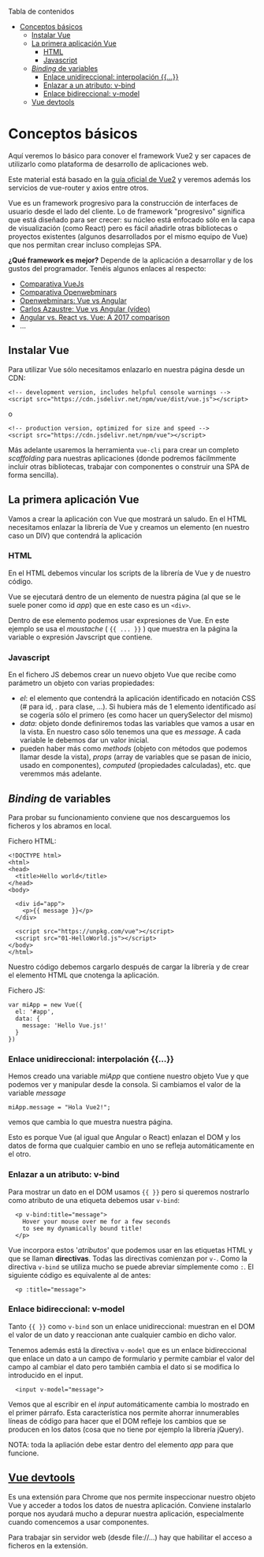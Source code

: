 <!-- START doctoc generated TOC please keep comment here to allow auto update -->
<!-- DON'T EDIT THIS SECTION, INSTEAD RE-RUN doctoc TO UPDATE -->
Tabla de contenidos

- [Conceptos básicos](#conceptos-b%C3%A1sicos)
  - [Instalar Vue](#instalar-vue)
  - [La primera aplicación Vue](#la-primera-aplicaci%C3%B3n-vue)
    - [HTML](#html)
    - [Javascript](#javascript)
  - [_Binding_ de variables](#_binding_-de-variables)
    - [Enlace unidireccional: interpolación {{...}}](#enlace-unidireccional-interpolaci%C3%B3n-)
    - [Enlazar a un atributo: v-bind](#enlazar-a-un-atributo-v-bind)
    - [Enlace bidireccional: v-model](#enlace-bidireccional-v-model)
  - [Vue devtools](#vue-devtools)

<!-- END doctoc generated TOC please keep comment here to allow auto update -->

# Conceptos básicos
Aquí veremos lo básico para conover el framework Vue2 y ser capaces de utilizarlo como plataforma de desarrollo de aplicaciones web.

Este material está basado en la [guía oficial de Vue2](https://vuejs.org/v2/guide/) y veremos además los servicios de vue-router y axios entre otros.

Vue es un framework progresivo para la construcción de interfaces de usuario desde el lado del cliente. Lo de framework
"progresivo" significa que está diseñado para ser crecer: su núcleo está enfocado sólo en la capa de visualización (como React) pero es fácil añadirle otras bibliotecas o proyectos existentes (algunos desarrollados por el mismo equipo de Vue) que nos permitan crear incluso complejas SPA.

**¿Qué framework es mejor?**
Depende de la aplicación a desarrollar y de los gustos del programador. Tenéis algunos enlaces al respecto:
* [Comparativa VueJs](https://vuejs.org/v2/guide/comparison.html)
* [Comparativa Openwebminars](https://openwebinars.net/blog/los-6-mejores-frameworks-javascript/?utm_source=customer-io&utm_medium=newsletter)
* [Openwebminars: Vue vs Angular](https://openwebinars.net/blog/vue-vs-angular/)
* [Carlos Azaustre: Vue vs Angular (vídeo)](https://www.youtube.com/watch?v=jTtab_rnvic)
* [Angular vs. React vs. Vue: A 2017 comparison](https://medium.com/unicorn-supplies/angular-vs-react-vs-vue-a-2017-comparison-c5c52d620176)
* ...


## Instalar Vue
Para utilizar Vue sólo necesitamos enlazarlo en nuestra página desde un CDN:
```[HTML]
<!-- development version, includes helpful console warnings -->
<script src="https://cdn.jsdelivr.net/npm/vue/dist/vue.js"></script>
```
o
```[HTML]
<!-- production version, optimized for size and speed -->
<script src="https://cdn.jsdelivr.net/npm/vue"></script>
```

Más adelante usaremos la herramienta `vue-cli` para crear un completo _scaffolding_ para nuestras aplicaciones (donde 
podremos fácilmmente incluir otras bibliotecas, trabajar con componentes o construir una SPA de forma sencilla).

## La primera aplicación Vue
Vamos a crear la aplicación con Vue que mostrará un saludo. En el HTML necesitamos enlazar la librería de Vue y creamos un elemento (en nuestro caso un DIV) que contendrá la aplicación

<script async src="//jsfiddle.net/juansegura/psk853hL/embed/"></script>
### HTML
En el HTML debemos vincular los scripts de la librería de Vue y de nuestro código. 

Vue se ejecutará dentro de un elemento de nuestra página (al que se le suele poner como id _app_) que en este caso es un `<div>`.

Dentro de ese elemento podemos usar expresiones de Vue. En este ejemplo se usa el _moustache_ ( `{{ ... }}` ) que muestra en
la página la variable o expresión Javscript que contiene.

### Javascript
En el fichero JS debemos crear un nuevo objeto Vue que recibe como parámetro un objeto con varias propiedades:
* *el*: el elemento que contendrá la aplicación identificado en notación CSS (# para id, . para clase, ...). Si hubiera más 
de 1 elemento identificado así se cogería sólo el primero (es como hacer un querySelector del mismo)
* *data*: objeto donde definiremos todas las variables que vamos a usar en la vista. En nuestro caso sólo tenemos una que 
es _message_. A cada variable le debemos dar un valor inicial.
* pueden haber más como *methods* (objeto con métodos que podemos llamar desde la vista), *props* (array de variables que se 
pasan de inicio, usado en componentes), *computed* (propiedades calculadas), etc. que veremmos más adelante.

## _Binding_ de variables
Para probar su funcionamiento conviene que nos descarguemos los ficheros y los abramos en local.

Fichero HTML:
```[HTML]
<!DOCTYPE html>
<html>
<head>
  <title>Hello world</title>
</head>
<body>

  <div id="app">
    <p>{{ message }}</p>
  </div>

  <script src="https://unpkg.com/vue"></script>
  <script src="01-HelloWorld.js"></script>
</body>
</html>
```
Nuestro código debemos cargarlo después de cargar la librería y de crear el elemento HTML que cnotenga la aplicación.

Fichero JS:
```[Javascript]
var miApp = new Vue({
  el: '#app',
  data: {
    message: 'Hello Vue.js!'
  }
})
```
### Enlace unidireccional: interpolación {{...}}
Hemos creado una variable _miApp_ que contiene nuestro objeto Vue y que podemos ver y manipular desde la consola. Si cambiamos el valor de la variable _message_
```[Javascript]
miApp.message = "Hola Vue2!";
```
vemos que cambia lo que muestra nuestra página.

Esto es porque Vue (al igual que Angular o React) enlazan el DOM y los datos de forma que cualquier cambio en uno se refleja automáticamente en el otro.

### Enlazar a un atributo: v-bind
Para mostrar un dato en el DOM usamos `{{ }}` pero si queremos nostrarlo como atributo de una etiqueta debemos usar `v-bind`:
```[HTML]
  <p v-bind:title="message">
    Hover your mouse over me for a few seconds
    to see my dynamically bound title!
  </p>
```
Vue incorpora estos '_atributos_' que podemos usar en las etiquetas HTML y que se llaman **directivas**. Todas las directivas comienzan por `v-`. Como la directiva `v-bind` se utiliza mucho se puede abreviar símplemente como `:`. El siguiente código es equivalente al de antes:
```[HTML]
  <p :title="message">
```
### Enlace bidireccional: v-model
Tanto `{{ }}` como `v-bind` son un enlace unidireccional: muestran en el DOM el valor de un dato y reaccionan ante cualquier cambio en dicho valor. 

Tenemos además está la directiva `v-model` que es un enlace bidireccional que enlace un dato a un campo de formulario y permite cambiar el valor del campo al cambiar el dato pero también cambia el dato si se modifica lo introducido en el input. 
```[HTML]
  <input v-model="message">
```

<script async src="//jsfiddle.net/juansegura/psk853hL/24/embed/"></script>

Vemos que al escribir en el _input_ automáticamente cambia lo mostrado en el primer párrafo. Esta característica nos permite ahorrar innumerables líneas de código para hacer que el DOM refleje los cambios que se producen en los datos (cosa que no tiene por ejemplo la librería jQuery).

NOTA: toda la apliación debe estar dentro del elemento _app_ para que funcione.

## [Vue devtools](https://chrome.google.com/webstore/detail/vuejs-devtools/nhdogjmejiglipccpnnnanhbledajbpd?utm_source=chrome-app-launcher-info-dialog)
Es una extensión para Chrome que nos permite inspeccionar nuestro objeto Vue y acceder a todos los datos de nuestra aplicación. Conviene instalarlo porque nos ayudará mucho a depurar nuestra aplicación, especialmente cuando comencemos a usar componentes.

Para trabajar sin servidor web (desde file://...) hay que habilitar el acceso a ficheros en la extensión.

